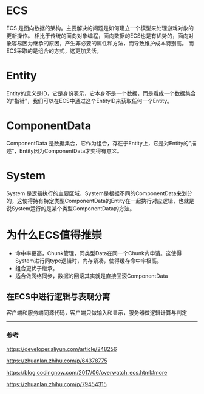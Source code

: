 # ECS

ECS 是面向数据的架构。主要解决的问题是如何建立一个模型来处理游戏对象的更新操作。
相比于传统的面向对象编程，面向数据的ECS也是有优势的，面向对象容易因为继承的原因，产生非必要的属性和方法，而导致维护成本特别高。
而ECS采取的是组合的方式，这更加灵活。

# Entity

Entity的意义是ID，它是身份表示，它本身不是一个数据，而是看成一个数据集合的"指针"，我们可以在ECS中通过这个EntityID来获取任何一个Entity。

# ComponentData

ComponentData 是数据集合，它作为组合，存在于Entity上，它是对Entity的"描述"，Entity因为ComponentData才变得有意义。

# System

System 是逻辑执行的主要区域，System是根据不同的ComponentData来划分的，这使得持有特定类型ComponentData的Entity在一起执行对应逻辑，也就是说System运行的是某个类型ComponentData的方法。

# 为什么ECS值得推崇

- 命中率更高，Chunk管理，同类型Data在同一个Chunk内申请。这使得System进行同type逻辑时，内存紧凑，使得缓存命中率极高。
- 组合更优于继承。
- 适合做网络同步，数据的回滚其实就是直接回滚ComponentData



## 在ECS中进行逻辑与表现分离

客户端和服务端同源代码，客户端只做输入和显示，服务器做逻辑计算与判定


---

### 参考

https://developer.aliyun.com/article/248256

https://zhuanlan.zhihu.com/p/64378775

https://blog.codingnow.com/2017/06/overwatch_ecs.html#more

https://zhuanlan.zhihu.com/p/79454315
